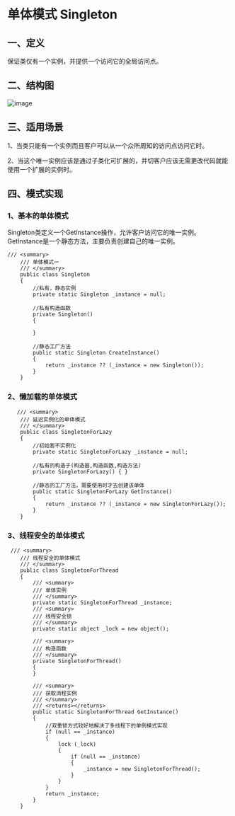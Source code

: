 # 单体模式 Singleton
## 一、定义
保证类仅有一个实例，并提供一个访问它的全局访问点。
## 二、结构图

![image](http://oexa57lqy.bkt.clouddn.com/20160619110657690.jpg)


## 三、适用场景

1、当类只能有一个实例而且客户可以从一个众所周知的访问点访问它时。 

2、当这个唯一实例应该是通过子类化可扩展的，并切客户应该无需更改代码就能使用一个扩展的实例时。

## 四、模式实现

### 1、基本的单体模式

Singleton类定义一个GetInstance操作，允许客户访问它的唯一实例。GetInstance是一个静态方法，主要负责创建自己的唯一实例。

```
/// <summary>
    /// 单体模式一
    /// </summary>
    public class Singleton
    {
        //私有，静态实例
        private static Singleton _instance = null;

        //私有构造函数
        private Singleton()
        {

        }

        //静态工厂方法
        public static Singleton CreateInstance()
        {
            return _instance ?? (_instance = new Singleton());
        }
    }
```
### 2、懒加载的单体模式

```
   /// <summary>
    /// 延迟实例化的单体模式
    /// </summary>
    public class SingletonForLazy
    {
        //初始暂不实例化
        private static SingletonForLazy _instance = null;

        //私有的构造子(构造器,构造函数,构造方法)
        private SingletonForLazy() { }

        //静态的工厂方法，需要使用时才去创建该单体
        public static SingletonForLazy GetInstance()
        {
            return _instance ?? (_instance = new SingletonForLazy());
        }
    }
```
### 3、线程安全的单体模式

```
 /// <summary>
    /// 线程安全的单体模式
    /// </summary>
    public class SingletonForThread
    {
        /// <summary>
        /// 单体实例
        /// </summary>
        private static SingletonForThread _instance;
        /// <summary>
        /// 线程安全锁
        /// </summary>
        private static object _lock = new object();

        /// <summary>
        /// 构造函数
        /// </summary>
        private SingletonForThread()
        {
        }

        /// <summary>
        /// 获取流程实例
        /// </summary>
        /// <returns></returns>
        public static SingletonForThread GetInstance()
        {
            //双重锁方式较好地解决了多线程下的单例模式实现
            if (null == _instance)
            {
                lock (_lock)
                {
                    if (null == _instance)
                    {
                        _instance = new SingletonForThread();
                    }
                }
            }
            return _instance;
        }
    }
```
